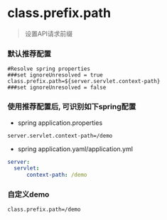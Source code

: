 # class.prefix.path

> 设置API请求前缀

### 默认推荐配置

```properties
#Resolve spring properties
###set ignoreUnresolved = true
class.prefix.path=${server.servlet.context-path}
###set ignoreUnresolved = false
```

### 使用推荐配置后, 可识别如下spring配置

- spring application.properties 

```properties
server.servlet.context-path=/demo
```
- spring application.yaml/application.yml

```yaml
server:
  servlet:
      context-path: /demo
```

### 自定义demo

```properties
class.prefix.path=/demo
```